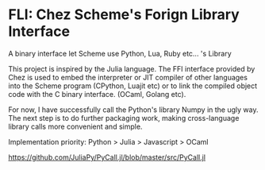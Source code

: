 # FLI: Chez Scheme's Forign Library Interface

A binary interface let Scheme use Python, Lua, Ruby etc... 's Library

This project is inspired by the Julia language. The FFI interface provided by Chez is used to embed the interpreter or JIT compiler of other languages into the Scheme program (CPython, Luajit etc) or to link the compiled object code with the C binary interface. (OCaml, Golang etc).

For now, I have successfully call the Python's library Numpy in the ugly way. The next step is to do further packaging work, making cross-language library calls more convenient and simple.

Implementation priority: Python > Julia > Javascript > OCaml

https://github.com/JuliaPy/PyCall.jl/blob/master/src/PyCall.jl